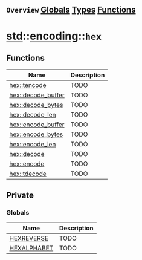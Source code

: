 ## `Overview` [Globals](./globals.md) [Types](./types.md) [Functions](./functions.md)
# [std](./../../std.md)::[encoding](./../encoding.md)::`hex`
## Functions
|Name|Description|
|----|-----------|
|[hex::tencode](#todo)|TODO|
|[hex::decode_buffer](#todo)|TODO|
|[hex::decode_bytes](#todo)|TODO|
|[hex::decode_len](#todo)|TODO|
|[hex::encode_buffer](#todo)|TODO|
|[hex::encode_bytes](#todo)|TODO|
|[hex::encode_len](#todo)|TODO|
|[hex::decode](#todo)|TODO|
|[hex::encode](#todo)|TODO|
|[hex::tdecode](#todo)|TODO|
## Private
### Globals
|Name|Description|
|----|-----------|
|[HEXREVERSE](#todo)|TODO|
|[HEXALPHABET](#todo)|TODO|
